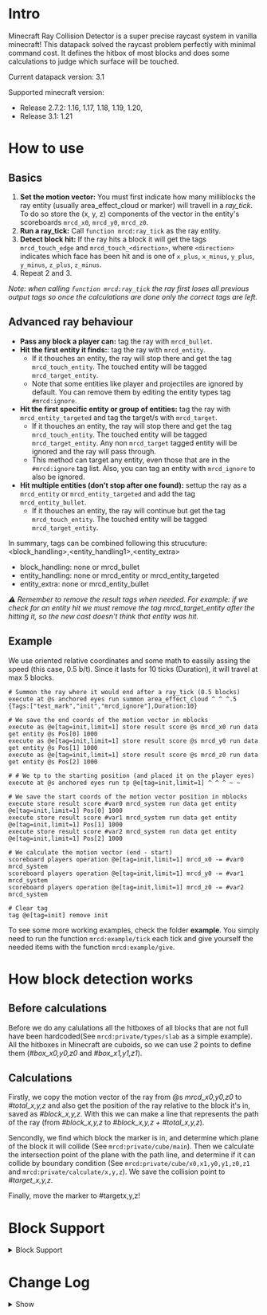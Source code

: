 # Intro
Minecraft Ray Collision Detector is a super precise raycast system in vanilla minecraft! This datapack solved the raycast problem perfectly with minimal command cost. It defines the hitbox of most blocks and does some calculations to judge which surface will be touched.

Current datapack version: 3.1

Supported minecraft version: 
 - Release 2.7.2: 1.16, 1.17, 1.18, 1.19, 1.20, 
 - Release 3.1: 1.21

# How to use

## Basics
1. **Set the motion vector:** You must first indicate how many milliblocks the ray entity (usually area_effect_cloud or marker) will travell in a *ray_tick*. To do so store the (x, y, z) components of the vector in the entity's scoreboards `mrcd_x0`, `mrcd_y0`, `mrcd_z0`.
2. **Run a ray_tick:** Call `function mrcd:ray_tick` as the ray entity.
3. **Detect block hit:** If the ray hits a block it will get the tags `mrcd_touch_edge` and `mrcd_touch_<direction>`, where `<direction>` indicates which face has been hit and is one of `x_plus`, `x_minus`, `y_plus`, `y_minus`, `z_plus`, `z_minus`.
4. Repeat 2 and 3.

*Note: when calling `function mrcd:ray_tick` the ray first loses all previous output tags so once the calculations are done only the correct tags are left.*

## Advanced ray behaviour
- **Pass any block a player can:** tag the ray with `mrcd_bullet`.
- **Hit the first entity it finds:**: tag the ray with `mrcd_entity`. 
    - If it thouches an entity, the ray will stop there and get the tag `mrcd_touch_entity`. The touched entity will be tagged `mrcd_target_entity`. 
    - Note that some entities like player and projectiles are ignored by default. You can remove them by editing the entity types tag `#mrcd:ignore`.
- **Hit the first specific entity or group of entities:** tag the ray with `mrcd_entity_targeted` and tag the target/s with `mrcd_target`.
    - If it thouches an entity, the ray will stop there and get the tag `mrcd_touch_entity`. The touched entity will be tagged `mrcd_target_entity`. Any non `mrcd_target` tagged entity will be ignored and the ray will pass through. 
    - This method can target any entity, even those that are in the `#mrcd:ignore` tag list. Also, you can tag an entity with `mrcd_ignore` to also be ignored.
- **Hit multiple entities (don't stop after one found):** settup the ray as a `mrcd_entity` or `mrcd_entity_targeted` and add the tag `mrcd_entity_bullet`. 
    - If it thouches an entity, the ray will continue but get the tag `mrcd_touch_entity`. The touched entity will be tagged `mrcd_target_entity`.

In summary, tags can be combined following this strucuture: <block_handling>,<entity_handling1>,<entity_extra>
* block_handling: none or mrcd_bullet
* entity_handling: none or mrcd_entity or mrcd_entity_targeted
* entity_extra: none or mrcd_entity_bullet

*⚠️ Remember to remove the result tags when needed. For example: if we check for an entity hit we must remove the tag mrcd_target_entity after the hitting it, so the new cast doesn't think that entity was hit.*

## Example
We use oriented relative coordinates and some math to eassily assing the speed (this case, 0.5 b/t). Since it lasts for 10 ticks (Duration), it will travel at max 5 blocks.

```mcfunction
# Summon the ray where it would end after a ray_tick (0.5 blocks)
execute at @s anchored eyes run summon area_effect_cloud ^ ^ ^.5 {Tags:["test_mark","init","mrcd_ignore"],Duration:10}

# We save the end coords of the motion vector in mblocks
execute as @e[tag=init,limit=1] store result score @s mrcd_x0 run data get entity @s Pos[0] 1000
execute as @e[tag=init,limit=1] store result score @s mrcd_y0 run data get entity @s Pos[1] 1000
execute as @e[tag=init,limit=1] store result score @s mrcd_z0 run data get entity @s Pos[2] 1000

# # We tp to the starting position (and placed it on the player eyes)
execute at @s anchored eyes run tp @e[tag=init,limit=1] ^ ^ ^ ~ ~

# We save the start coords of the motion vector position in mblocks
execute store result score #var0 mrcd_system run data get entity @e[tag=init,limit=1] Pos[0] 1000
execute store result score #var1 mrcd_system run data get entity @e[tag=init,limit=1] Pos[1] 1000
execute store result score #var2 mrcd_system run data get entity @e[tag=init,limit=1] Pos[2] 1000

# We calculate the motion vector (end - start)
scoreboard players operation @e[tag=init,limit=1] mrcd_x0 -= #var0 mrcd_system
scoreboard players operation @e[tag=init,limit=1] mrcd_y0 -= #var1 mrcd_system
scoreboard players operation @e[tag=init,limit=1] mrcd_z0 -= #var2 mrcd_system

# Clear tag
tag @e[tag=init] remove init
```

To see some more working examples, check the folder **example**. You simply need to run the function `mrcd:example/tick` each tick and give yourself the needed items with the function `mrcd:example/give`.

# How block detection works
## Before calculations
Before we do any calulations all the hitboxes of all blocks that are not full have been hardcoded(See `mrcd:private/types/slab` as a simple example). All the hitboxes in Minecraft are cuboids, so we can use 2 points to define them (*#box_x0,y0,z0* and *#box_x1,y1,z1*).

## Calculations
Firstly, we copy the motion vector of the ray from @s *mrcd_x0,y0,z0* to *#total_x,y,z* and also get the position of the ray relative to the block it's in, saved as *#block_x,y,z*. With this we can make a line that represents the path of the ray (from *#block_x,y,z* to *#block_x,y,z + #total_x,y,z*).

Sencondly, we find which block the marker is in, and determine which plane of the block it will collide (See `mrcd:private/cube/main`). Then we calculate the intersection point of the plane with the path line, and determine if it can collide by boundary condition (See `mrcd:private/cube/x0,x1,y0,y1,z0,z1` and `mrcd:private/calculate/x,y,z`). We save the collision point to *#target_x,y,z*.

Finally, move the marker to #targetx,y,z!

# Block Support
<details>
  <summary>Block Support</summary>    
These blocks listed below are supported in is datapack. Please post an issue if you find some unsupported blocks and bugs. *All blocks are listed using the latest minecraft block tags*

* any full block
* simple blocks
    * minecraft:conduit
    * minecraft:sugar_cane
    * minecraft:cocoa
    * minecraft:beetroots
    * minecraft:nether_portal
    * minecraft:nether_wart
    * minecraft:kelp
    * minecraft:lever
    * minecraft:tripwire_hook
    * minecraft:tripwire
    * minecraft:daylight_detector
    * minecraft:enchanting_table
    * minecraft:stonecutter
    * minecraft:end_portal_frame
    * minecraft:ladder
    * minecraft:lily_pad
    * minecraft:sweet_berry_bush
    * minecraft:wheat
    * minecraft:snow
    * minecraft:cactus
    * minecraft:cake
    * minecraft:ender_chest
    * minecraft:bamboo
    * minecraft:bamboo_sapling
    * minecraft:chain
    * minecraft:twisting_vines
    * minecraft:twisting_vines_plant
    * minecraft:weeping_vines
    * minecraft:weeping_vines_plant
    * minecraft:nether_sprouts
    * minecraft:soul_fire
    * minecraft:small_dripleaf
    * minecraft:spore_blossom
    * minecraft:big_dripleaf_stem
    * minecraft:small_amethyst_bud
    * minecraft:medium_amethyst_bud
    * minecraft:large_amethyst_bud
    * minecraft:amethyst_cluster
    * minecraft:pointed_dripstone
    * minecraft:hanging_roots
    * minecraft:turtle_egg
    * minecraft:light
    * minecraft:sculk_sensor
    * minecraft:frogspawn
    * minecraft:sculk_shrieker
    * minecraft:mangrove_propagule
    * minecraft:sniffer_egg
    * minecraft:calibrated_sculk_sensor
    * minecraft:decorated_pot
    * minecraft:piglin_head
    * minecraft:piglin_wall_head
    * minecraft:torchflower_crop
    * minecraft:pitcher_crop
    * #minecraft:slabs
    * #minecraft:pressure_plates
    * #minecraft:wall_signs
    * #minecraft:flower_pots
    * #minecraft:buttons
    * #minecraft:doors
    * #minecraft:trapdoors
    * #minecraft:rails
    * #minecraft:carpets
    * #minecraft:small_flowers
    * #minecraft:tall_flowers
    * #minecraft:campfires
    * #minecraft:candles
    * #minecraft:cave_vinescave
    * #minecraft:all_hanging_signs
    * #mrcd:mushroom
        * red mushroom and brown mushroom
    * #mrcd:standing_sign_like
        * standing sign and standing banner
    * #mrcd:repeater_like
        * repeater and comparator
    * #mrcd:attached_melon_stem_like
        * attached melon stem and attached pumpkin stem
    * #mrcd:melon_stem_like
        * melon stem and pumpkin stem
    * #mrcd:carrots_like
        * carrot and potato
    * #mrcd:big_chest
        * normal chest and trapped chest
    * #mrcd:fence_gate_like
        * all kinds of fence gates
    * #mrcd:skull_like
        * all kinds of skulls, including dragon head, and heavy_core
    * #mrcd:wall_skull_like
        * all kinds of skulls, including dragon head
    * #mrcd:wall_torches
        * torch, soul torch and redstone torch
    * #mrcd:grass_path_like
        * grass path and farmland
    * #mrcd:torches
        * torch, soul torch and redstone torch
    * #mrcd:wall_coral_like
        * all kinds of corals
    * #mrcd:coral_plant_like
        * all kinds of corals
    * #mrcd:coral_fan_like
        * all kinds of corals
    * #mrcd:short_grass_like
        * grass, fern and dead bush
    * #mrcd:sapling_like
        * all kinds of saplings and seagrass
    * #mrcd:wall_banner_like
        * wall banner
    * #mrcd:fungus
        * crimson and warped fungus
    * #mrcd:roots
        * crimson and warped roots
    * #mrcd:rod_like
        * end rod and lightning rod
    * #mrcd:carpet_like
        * wool, moss carpets

* complex blocks
    * minecraft:redstone_wire
    * minecraft:piston_head
    * minecraft:brewing_stand
    * minecraft:grindstone
    * minecraft:bell
    * minecraft:hopper
    * minecraft:lectern
    * minecraft:chorus_plant
    * minecraft:scaffolding
    * minecraft:big_dripleaf
    * minecraft:candle_cake
    * #minecraft:cauldrons
    * #minecraft:anvil
    * #minecraft:stairs
    * #minecraft:walls
    * #mrcd:glass_pane_like
        * glass pane, stained glass pane and iron bars
    * #minecraft:fences
    * #minecraft:beds
    * #mrcd:azalea
        * azalea and flower_azalea
    * #mrcd:vine_like
        * vines, glow_lichen, sculk_vein and fire (what????)
    * #mrcd:piston
        * sticky piston and normal piston
    * #mrcd:lanterns
        * lantern and soul lantern
</details>

# Change Log
<details>
  <summary>Show</summary>

* v1.0
* v1.1
    * Add sweet berry bush support.
* v1.2
    * AECs can recognize entities now.
    * Some functions changed.
* v1.2.1
    * AECs can teleport to the edge of hitboxes of entities.
* v1.2.2
    * bugfix: AECs that touch x+, y+ and z+ of full blocks will stay in the previous block.
    * Some changes in examples.
* v2.0
    * Change name to MRCD (Minecraft Ray Collision Detector).
    * bugfix: mushrooms are treated as full blocks.
    * bugfix: bullets can pass bamboo.
    * Add all flowers, bamboo and bamboo saplings support.
        * Flowers, bamboos and bamboo saplings are now fully supported. Our datapack calculates the random hitbox in different position when bullets pass them.
* v2.1
    * Support 1.16
    * Support fire, soul_fire, soul lantern, soul torch, soul campfire, chain block, nether vines, nether sprouts, fungus and nether roots.
    * Add new properties for walls and redstone wire.
    * bugfix: vines are treated as full blocks.
* v2.2-pre1
    * Optimize commands usage (~10% less).
* v2.2
    * Updates
        * Support for 1.17 snapshot 21w05b.
        * Added a new type ray (mrcd_entity_targeted) used to only detect a specific group of entities.
        * Remade the example to be more complete.
    * Changes
        * No longer uses mrcd:target entity_type tag, instead uses mrcd:ignore. This makes it easier to update and customize.
        * Changed some name folders and distribution to be more self explanatory.
            * 'generic' folder is now named 'private'
            * 'generic/start' file is now located at the same level as init and is called 'ray_tick'
            * 'init' file is now located inside private folder 'private/init'
    * Fixes
        * Stairs missing the straight variant.
        * Bed not working
        * Turtle eggs where missing
    * Know bugs
        * Pointed_dripstone offset not calculated well (so it's currently not calculated)
* v2.3
    * Updates
        * Support for 1.17.
    * Changes
        * Added #mrcd:azalea, sculk_sensor and powder_snow
        * Light block treated as air
    * Fixes
        * Dripstone offset wasn't considered (seems more presice than previous version)
 * v2.4
   * Updates
       * Added new type of ray `mrcd_entity_bullet`
 * v2.5
   * Updates
      * Merged the pull request of the new XOR algorithm (from 350 lines to 100) for offset blocks done by xwjcool123
      * Added support for 1.16
   * Changes
      * 1.17 block checks are now skiped in older versions
          * This means some changes on some block tags
   * Fixes
      * Weeping vines and Cave Vines were grouped with the same hitbox
      * Blackstone pressure plate was missing
 * v2.6
   * Updates
      * Added support for 1.19
   * Fixes
      * 1.17 blocks not working
      * Made ray entity detection hitbox precise
 * v2.6.1
   * Fixes
      * Made ray entity detection hitbox precise
 * v2.6.2
   * Updates
      * Added the possibility to use the `mrcd_ignore` tag to force ignore entities
      * Improved example to show how to properly cast instant rays 
   * Changes
      * Renamed some internal tags to be more descriptive
      * Entity hit detection redone, so it's even preciser (the check is done in steps of 0.33 blocks) 
      * Optimitzations
          * If no entit hitbox in block, don't do entity calculations
          * If you hit entity, you don't need to calculate block stuff (`mrcd_entity` and `mrcd_entity_targeted`)
   * Fixes
      * Ray should not target itself
      * Ray sometimes getting inside complex block when the ray was comming from -xyz (collision not working)
      * mrcd_entity and mrcd_entity_targeted could tag more than one entity when not being a mrcd_entity_bullet
 * v2.6.3
   * Updates
      * Revised and redone a bunch of code. This optimizations plus the 2.6.2 changes mean:
           * calling `ray_tick` runs between 23..52% less commands depending on the ray type and distance traveled. This is because for each block check iteration:
             * ~26% less commands are used when the ray targets full blocks (air)
             * ~45% less commands are used when the ray targets non full blocks (trapdoors, slabs, bells, ...)
             * ~47% less commands are used when the ray targets both blocks and entities
   * Fixes
      * Ray not being calculated properly when going through air corners
      * Ray going moving towards negative x and/or y and/or y with long "motion" sometimes iterated forever (caused by impressions)
      * Hanging roots, Lectern, Bamboo[leaves:large], Baners on wall not calc ok
      * Missing sea pickle, composter
 * v2.7
   * Updates
      * Added support for 1.20
   * Changes
      * Default recursion limit is 256 (can be changed in the `ini.mcfunction` file)
   * Fixes
      * Fixed a bug where the ray would endlessly recurse, freezing the game. This would happen when the ray was passing through the corner of a block hitbox.
 * v2.7.1
   * Updates
      * Better entity hitbox hit precision
 * v2.7.2
   * Fixes
      * Fixed entity_bullet example not fully working
      * trapdoors, wall_torches, wall_coral, pointed_dripstone[tip_up], fire, bell[single_wall] not working
 * v3.0
   * Updates
      * Added support for 1.21
      * Optimized execution by using return in block sorting
      * Added nether_portal
   * Fixes
      * Fixed chains
 * v3.1
   * Updates
      * Hitbox collision is no longer dependent on the ray (entity) facing direction. Now it's dependent on the ray vector
</details>
